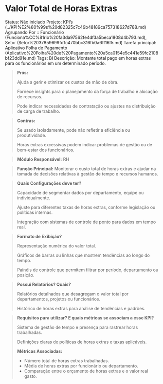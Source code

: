 # Valor Total de Horas Extras

Status: Não iniciado
Projeto: KPI’s (../KPI%E2%80%99s%20d82325c7c49b48189ca757318627d788.md)
Agrupando Por :: Funcionário (Funciona%CC%81rio%20fa3da97562fe4df3a5beca1808d4b793.md), Setor (Setor%2037859699fd1c470bbc316fb0a6ff16f5.md)
Tarefa principal: Aplicativo Folha de Pagamento (Aplicativo%20Folha%20de%20Pagamento%20a5ca0154e5c441e59fc2108bf23dd91e.md)
Tags: BI
Descrição: Montante total pago em horas extras para os funcionários em um determinado período.

> **Prós:**
> 
> 
> Ajuda a gerir e otimizar os custos de mão de obra.
> 
> Fornece insights para o planejamento da força de trabalho e alocação de recursos.
> 
> Pode indicar necessidades de contratação ou ajustes na distribuição de carga de trabalho.
> 

> **Contras:**
> 
> 
> Se usado isoladamente, pode não refletir a eficiência ou produtividade.
> 
> Horas extras excessivas podem indicar problemas de gestão ou de bem-estar dos funcionários.
> 

> **Módulo Responsável:**
RH
> 

> **Função Principal:**
Monitorar o custo total de horas extras e ajudar na tomada de decisões relativas à gestão de tempo e recursos humanos.
> 

> **Quais Configurações deve ter?**
> 
> 
> Capacidade de segmentar dados por departamento, equipe ou individualmente.
> 
> Ajuste para diferentes taxas de horas extras, conforme legislação ou políticas internas.
> 
> Integração com sistemas de controle de ponto para dados em tempo real.
> 

> **Formato de Exibição?**
> 
> 
> Representação numérica do valor total.
> 
> Gráficos de barras ou linhas que mostrem tendências ao longo do tempo.
> 
> Painéis de controle que permitem filtrar por período, departamento ou posição.
> 

> **Possuí Relatórios? Quais?**
> 
> 
> Relatórios detalhados que desagregam o valor total por departamentos, projetos ou funcionários.
> 
> Histórico de horas extras para análise de tendências e padrões.
> 

> **Requisitos para utilizar? E quais métricas se associam a esse KPI?**
> 
> 
> Sistema de gestão de tempo e presença para rastrear horas trabalhadas.
> 
> Definições claras de políticas de horas extras e taxas aplicáveis.
> 
> **Métricas Associadas:**
> 
> - Número total de horas extras trabalhadas.
> - Média de horas extras por funcionário ou departamento.
> - Comparação entre o orçamento de horas extras e o valor real gasto.